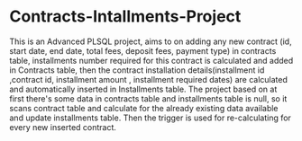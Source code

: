 # Contracts-Intallments-Project
This is an Advanced PLSQL project, aims to on adding any new contract (id, start date, end date, total fees, deposit fees, payment type) in contracts table, installments number required for this contract is calculated and added in Contracts table, then the contract installation details(installment id ,contract id, installment amount , installment required dates) are calculated and automatically inserted in Installments table.
The project based on at first there's some data in contracts table and installments table is null, so it scans contract table and calculate for the already existing data available and update installments table.
Then the trigger is used for re-calculating for every new inserted contract.
